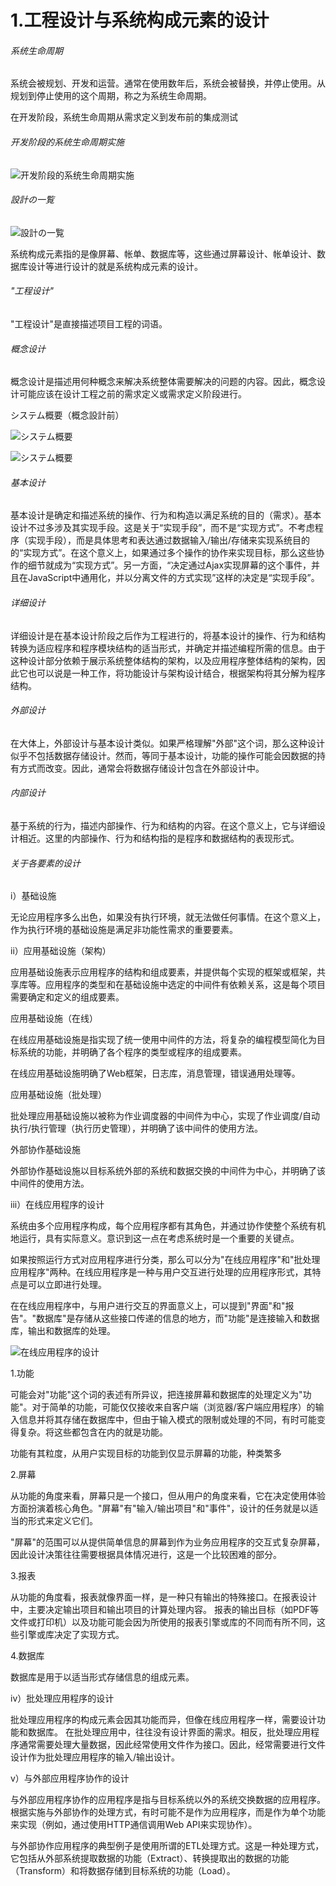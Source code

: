 # 1.工程设计与系统构成元素的设计

###### 系统生命周期

系统会被规划、开发和运营。通常在使用数年后，系统会被替换，并停止使用。从规划到停止使用的这个周期，称之为系统生命周期。

在开发阶段，系统生命周期从需求定义到发布前的集成测试



###### 开发阶段的系统生命周期实施

![开发阶段的系统生命周期实施](https://github.com/RNCloudService/higher-process/blob/main/%E4%B8%8A%E6%B5%81%E5%B7%A5%E7%A8%8B%E8%AE%BE%E8%AE%A12/picture/1.jpg)



###### 設計の一覧

![設計の一覧](https://github.com/RNCloudService/higher-process/blob/main/%E4%B8%8A%E6%B5%81%E5%B7%A5%E7%A8%8B%E8%AE%BE%E8%AE%A12/picture/2.jpg)

系统构成元素指的是像屏幕、帐单、数据库等，这些通过屏幕设计、帐单设计、数据库设计等进行设计的就是系统构成元素的设计。



###### "工程设计"

"工程设计"是直接描述项目工程的词语。



###### 概念设计

概念设计是描述用何种概念来解决系统整体需要解决的问题的内容。因此，概念设计可能应该在设计工程之前的需求定义或需求定义阶段进行。

システム概要（概念設計前）

![システム概要](https://github.com/RNCloudService/higher-process/blob/main/%E4%B8%8A%E6%B5%81%E5%B7%A5%E7%A8%8B%E8%AE%BE%E8%AE%A12/picture/3.jpg)

![システム概要](https://github.com/RNCloudService/higher-process/blob/main/%E4%B8%8A%E6%B5%81%E5%B7%A5%E7%A8%8B%E8%AE%BE%E8%AE%A12/picture/4.jpg)



###### 基本设计 

基本设计是确定和描述系统的操作、行为和构造以满足系统的目的（需求）。基本设计不过多涉及其实现手段。这是关于“实现手段”，而不是“实现方式”。不考虑程序（实现手段），而是具体思考和表达通过数据输入/输出/存储来实现系统目的的“实现方式”。在这个意义上，如果通过多个操作的协作来实现目标，那么这些协作的细节就成为“实现方式”。另一方面，“决定通过Ajax实现屏幕的这个事件，并且在JavaScript中通用化，并以分离文件的方式实现”这样的决定是“实现手段”。



###### 详细设计 

详细设计是在基本设计阶段之后作为工程进行的，将基本设计的操作、行为和结构转换为适应程序和程序模块结构的适当形式，并确定并描述编程所需的信息。由于这种设计部分依赖于展示系统整体结构的架构，以及应用程序整体结构的架构，因此它也可以说是一种工作，将功能设计与架构设计结合，根据架构将其分解为程序结构。



###### 外部设计 

在大体上，外部设计与基本设计类似。如果严格理解"外部"这个词，那么这种设计似乎不包括数据存储设计。然而，等同于基本设计，功能的操作可能会因数据的持有方式而改变。因此，通常会将数据存储设计包含在外部设计中。



###### 内部设计 

基于系统的行为，描述内部操作、行为和结构的内容。在这个意义上，它与详细设计相近。这里的内部操作、行为和结构指的是程序和数据结构的表现形式。



###### 关于各要素的设计

i）基础设施

无论应用程序多么出色，如果没有执行环境，就无法做任何事情。在这个意义上，作为执行环境的基础设施是满足非功能性需求的重要要素。



ii）应用基础设施（架构）

应用基础设施表示应用程序的结构和组成要素，并提供每个实现的框架或框架，共享库等。应用程序的类型和在基础设施中选定的中间件有依赖关系，这是每个项目需要确定和定义的组成要素。



应用基础设施（在线）

在线应用基础设施是指实现了统一使用中间件的方法，将复杂的编程模型简化为目标系统的功能，并明确了各个程序的类型或程序的组成要素。

在线应用基础设施明确了Web框架，日志库，消息管理，错误通用处理等。



应用基础设施（批处理）

批处理应用基础设施以被称为作业调度器的中间件为中心，实现了作业调度/自动执行/执行管理（执行历史管理），并明确了该中间件的使用方法。



外部协作基础设施

外部协作基础设施以目标系统外部的系统和数据交换的中间件为中心，并明确了该中间件的使用方法。



iii）在线应用程序的设计

系统由多个应用程序构成，每个应用程序都有其角色，并通过协作使整个系统有机地运行，具有实际意义。意识到这一点在考虑系统时是一个重要的关键点。

如果按照运行方式对应用程序进行分类，那么可以分为"在线应用程序"和"批处理应用程序"两种。在线应用程序是一种与用户交互进行处理的应用程序形式，其特点是可以立即进行处理。

在在线应用程序中，与用户进行交互的界面意义上，可以提到"界面"和"报告"。"数据库"是存储从这些接口传递的信息的地方，而"功能"是连接输入和数据库，输出和数据库的处理。

![在线应用程序的设计](https://github.com/RNCloudService/higher-process/blob/main/%E4%B8%8A%E6%B5%81%E5%B7%A5%E7%A8%8B%E8%AE%BE%E8%AE%A12/picture/5.jpg)



1.功能

可能会对"功能"这个词的表述有所异议，把连接屏幕和数据库的处理定义为"功能"。对于简单的功能，可能仅仅接收来自客户端（浏览器/客户端应用程序）的输入信息并将其存储在数据库中，但由于输入模式的限制或处理的不同，有时可能变得复杂。将这些都包含在内的就是功能。

功能有其粒度，从用户实现目标的功能到仅显示屏幕的功能，种类繁多



2.屏幕 

从功能的角度来看，屏幕只是一个接口，但从用户的角度来看，它在决定使用体验方面扮演着核心角色。"屏幕"有"输入/输出项目"和"事件"，设计的任务就是以适当的形式来定义它们。

"屏幕"的范围可以从提供简单信息的屏幕到作为业务应用程序的交互式复杂屏幕，因此设计决策往往需要根据具体情况进行，这是一个比较困难的部分。



3.报表 

从功能的角度看，报表就像界面一样，是一种只有输出的特殊接口。在报表设计中，主要决定输出项目和输出项目的计算处理内容。 报表的输出目标（如PDF等文件或打印机）以及功能可能会因为所使用的报表引擎或库的不同而有所不同，这些引擎或库决定了实现方式。



4.数据库 

数据库是用于以适当形式存储信息的组成元素。



iv）批处理应用程序的设计 

批处理应用程序的构成元素会因其功能而异，但像在线应用程序一样，需要设计功能和数据库。 在批处理应用中，往往没有设计界面的需求。相反，批处理应用程序通常需要处理大量数据，因此经常使用文件作为接口。因此，经常需要进行文件设计作为批处理应用程序的输入/输出设计。



v）与外部应用程序协作的设计 

与外部应用程序协作的应用程序是指与目标系统以外的系统交换数据的应用程序。根据实施与外部协作的处理方式，有时可能不是作为应用程序，而是作为单个功能来实现（例如，通过使用HTTP通信调用Web API来实现协作）。

与外部协作应用程序的典型例子是使用所谓的ETL处理方式。这是一种处理方式，它包括从外部系统提取数据的功能（Extract）、转换提取出的数据的功能（Transform）和将数据存储到目标系统的功能（Load）。